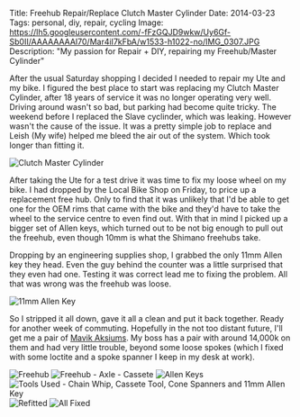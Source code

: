 Title: Freehub Repair/Replace Clutch Master Cylinder
Date: 2014-03-23
Tags: personal, diy, repair, cycling
Image: https://lh5.googleusercontent.com/-fFzGQJD9wkw/Uy6Gf-Sb0II/AAAAAAAAI70/Mar4iI7kFbA/w1533-h1022-no/IMG_0307.JPG 
Description: "My passion for Repair + DIY, repairing my Freehub/Master Cylinder"

After the usual Saturday shopping I decided I needed to repair my Ute and my bike. I figured the best place to start was replacing my Clutch Master Cylinder, after 18 years of service it was no longer operating very well. Driving around wasn't so bad, but parking had become quite tricky. The weekend before I replaced the Slave cyclinder, which was leaking. However wasn't the cause of the issue. It was a pretty simple job to replace and Leish (My wife) helped me bleed the air out of the system. Which took longer than fitting it.

![](https://lh3.googleusercontent.com/e5dJflxgsUelzQ46k1WyHagu6gyMO00qS11IPZXQ58g=w684-h912 "Clutch Master Cylinder")

After taking the Ute for a test drive it was time to fix my loose wheel on my bike. I had dropped by the Local Bike Shop on Friday, to price up a replacement free hub. Only to find that it was unlikely that I'd be able to get one for the OEM rims that came with the bike and they'd have to take the wheel to the service centre to even find out. With that in mind I picked up a bigger set of Allen keys, which turned out to be not big enough to pull out the freehub, even though 10mm is what the Shimano freehubs take. 

Dropping by an engineering supplies shop, I grabbed the only 11mm Allen key they head. Even the guy behind the counter was a little surprised that they even had one. Testing it was correct lead me to fixing the problem. All that was wrong was the freehub was loose.

![](https://lh3.googleusercontent.com/WObH-Yso8zQKukWY-nuxIsB1cdsDppD5E1uYY20_eLc=w1533-h1022-no "11mm Allen Key")

So I stripped it all down, gave it all a clean and put it back together. Ready for another week of commuting. Hopefully in the not too distant future, I'll get me a pair of [Mavik Aksiums](http://www.mavic.com/wheels-road-triathlon-aksium-s). My boss has a pair with around 14,000k on them and had very little trouble, beyond some loose spokes (which I fixed with some loctite and a spoke spanner I keep in my desk at work).

![](https://lh5.googleusercontent.com/-fFzGQJD9wkw/Uy6Gf-Sb0II/AAAAAAAAI70/Mar4iI7kFbA/w1533-h1022-no/IMG_0307.JPG "Freehub")
![](https://lh6.googleusercontent.com/-b9EYElT31aE/Uy6EYnt53gI/AAAAAAAAI64/XmLNovD2jDA/w1533-h1022-no/IMG_0313.JPG "Freehub - Axle - Cassete")
![](https://lh5.googleusercontent.com/-wjLjpSOezio/Uy6GD1x3PyI/AAAAAAAAI7k/4HfItcfEdME/w1533-h1022-no/IMG_0332.JPG "Allen Keys")
![](https://lh5.googleusercontent.com/-rkBihyys6u0/Uy6HFuFMD_I/AAAAAAAAI8A/lhFV-T9533s/w1533-h1022-no/IMG_0309.JPG "Tools Used - Chain Whip, Cassete Tool, Cone Spanners and 11mm Allen Key")
![](https://lh4.googleusercontent.com/-4h_QZXDrnBc/Uy6E0SPYPiI/AAAAAAAAI7E/q7Q4HG9mmx0/w1533-h1022-no/IMG_0318.JPG "Refitted")
![](https://lh3.googleusercontent.com/-_hXnMufWmhk/Uy6FW_3sCLI/AAAAAAAAI7s/HwZ_-Kne-sk/w682-h1023-no/IMG_0331.JPG "All Fixed")
